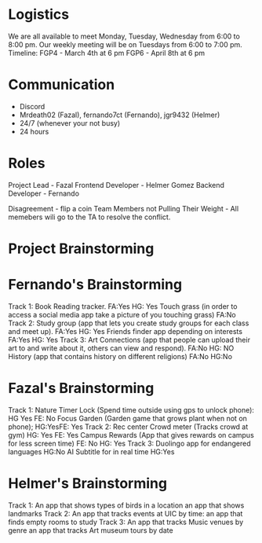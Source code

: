 # Logistics
We are all available to meet Monday, Tuesday, Wednesday from 6:00 to 8:00 pm.
Our weekly meeting will be on Tuesdays from 6:00 to 7:00 pm.
Timeline: 
FGP4 - March 4th at 6 pm
FGP6 - April 8th at 6 pm

# Communication
- Discord
- Mrdeath02 (Fazal), fernando7ct (Fernando), jgr9432 (Helmer)
- 24/7 (whenever your not busy)
- 24 hours

# Roles
Project Lead - Fazal
Frontend Developer - Helmer Gomez
Backend Developer - Fernando

Disagreement - flip a coin
Team Members not Pulling Their Weight - All memebers wili go to the TA to
resolve the conflict.

# Project Brainstorming
# Fernando's Brainstorming
Track 1:
Book Reading tracker.  FA:Yes HG: Yes
Touch grass (in order to access a social media app take a picture of you touching grass) FA:No
Track 2:
Study group (app that lets you create study groups for each class and meet
up). FA:Yes HG: Yes
Friends finder app depending on interests FA:Yes HG: Yes
Track 3:
Art Connections (app that people can upload their art to and write about
it, others can view and respond). FA:No HG: NO
History (app that contains history on different religions) FA:No HG:No

# Fazal's Brainstorming
Track 1:
Nature Timer Lock (Spend time outside using gps to unlock phone): HG Yes FE: No
Focus Garden (Garden game that grows plant when not on phone); HG:YesFE: Yes
Track 2: 
Rec center Crowd meter (Tracks crowd at gym) HG: Yes FE: Yes
Campus Rewards (App that gives rewards on campus for less screen time) FE: No HG: Yes
Track 3:
Duolingo app for endangered languages HG:No
AI Subtitle for in real time HG:Yes
# Helmer's Brainstorming
Track 1: 
An app that shows types of birds in a location
an app that shows landmarks
Track 2:
An app that tracks events at UIC by time:
an app that finds empty rooms to study
Track 3:
An app that tracks Music venues by genre
an app that tracks Art museum tours by date 